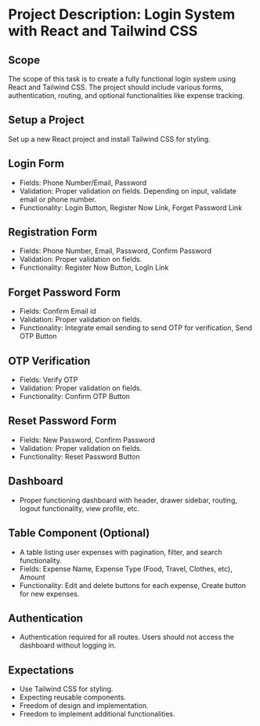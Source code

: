# Project Description: Login System with React and Tailwind CSS

## Scope

The scope of this task is to create a fully functional login system using React and Tailwind CSS. The project should include various forms, authentication, routing, and optional functionalities like expense tracking.

## Setup a Project

Set up a new React project and install Tailwind CSS for styling.

## Login Form

- Fields: Phone Number/Email, Password
- Validation: Proper validation on fields. Depending on input, validate email or phone number.
- Functionality: Login Button, Register Now Link, Forget Password Link

## Registration Form

- Fields: Phone Number, Email, Password, Confirm Password
- Validation: Proper validation on fields.
- Functionality: Register Now Button, LogIn Link

## Forget Password Form

- Fields: Confirm Email id
- Validation: Proper validation on fields.
- Functionality: Integrate email sending to send OTP for verification, Send OTP Button

## OTP Verification

- Fields: Verify OTP
- Validation: Proper validation on fields.
- Functionality: Confirm OTP Button

## Reset Password Form

- Fields: New Password, Confirm Password
- Validation: Proper validation on fields.
- Functionality: Reset Password Button

## Dashboard

- Proper functioning dashboard with header, drawer sidebar, routing, logout functionality, view profile, etc.

## Table Component (Optional)

- A table listing user expenses with pagination, filter, and search functionality.
- Fields: Expense Name, Expense Type (Food, Travel, Clothes, etc), Amount
- Functionality: Edit and delete buttons for each expense, Create button for new expenses.

## Authentication

- Authentication required for all routes. Users should not access the dashboard without logging in.

## Expectations

- Use Tailwind CSS for styling.
- Expecting reusable components.
- Freedom of design and implementation.
- Freedom to implement additional functionalities.
